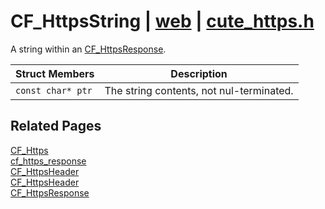 # CF_HttpsString | [web](https://github.com/RandyGaul/cute_framework/blob/master/docs/web/README.md) | [cute_https.h](https://github.com/RandyGaul/cute_framework/blob/master/include/cute_https.h)

A string within an [CF_HttpsResponse](https://github.com/RandyGaul/cute_framework/blob/master/docs/web/cf_httpsresponse.md).

Struct Members | Description
--- | ---
`const char* ptr` | The string contents, not nul-terminated.

## Related Pages

[CF_Https](https://github.com/RandyGaul/cute_framework/blob/master/docs/web/cf_https.md)  
[cf_https_response](https://github.com/RandyGaul/cute_framework/blob/master/docs/web/cf_https_response.md)  
[CF_HttpsHeader](https://github.com/RandyGaul/cute_framework/blob/master/docs/web/cf_httpsheader.md)  
[CF_HttpsHeader](https://github.com/RandyGaul/cute_framework/blob/master/docs/web/cf_httpsheader.md)  
[CF_HttpsResponse](https://github.com/RandyGaul/cute_framework/blob/master/docs/web/cf_httpsresponse.md)  
